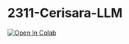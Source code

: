# 2311-Cerisara-LLM

<a href="https://colab.research.google.com/github/datacraft-paris/2311-Cerisara-LLM/blob/main/LowRankLLM.ipynb" target="_parent"><img src="https://colab.research.google.com/assets/colab-badge.svg" alt="Open In Colab"/></a>